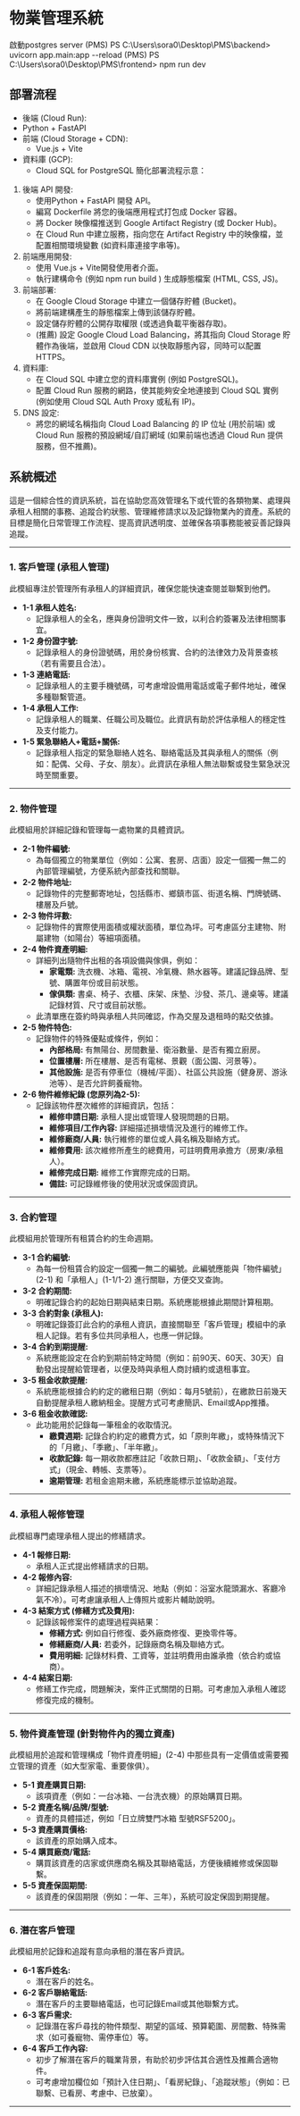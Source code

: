 # 物業管理系統
啟動postgres server
(PMS) PS C:\Users\sora0\Desktop\PMS\backend> uvicorn app.main:app --reload
(PMS) PS C:\Users\sora0\Desktop\PMS\frontend> npm run dev
## 部署流程
 - 後端 (Cloud Run):
  - Python + FastAPI
- 前端 (Cloud Storage + CDN):
  - Vue.js + Vite
- 資料庫 (GCP):
  - Cloud SQL for PostgreSQL
簡化部署流程示意：

1. 後端 API 開發:
   - 使用Python + FastAPI 開發 API。
   - 編寫 Dockerfile 將您的後端應用程式打包成 Docker 容器。
   - 將 Docker 映像檔推送到 Google Artifact Registry (或 Docker Hub)。
   - 在 Cloud Run 中建立服務，指向您在 Artifact Registry 中的映像檔，並配置相關環境變數 (如資料庫連接字串等)。
2. 前端應用開發:
   - 使用 Vue.js + Vite開發使用者介面。
   - 執行建構命令 (例如 npm run build ) 生成靜態檔案 (HTML, CSS, JS)。
3. 前端部署:
   - 在 Google Cloud Storage 中建立一個儲存貯體 (Bucket)。
   - 將前端建構產生的靜態檔案上傳到該儲存貯體。
   - 設定儲存貯體的公開存取權限 (或透過負載平衡器存取)。
   - (推薦) 設定 Google Cloud Load Balancing，將其指向 Cloud Storage 貯體作為後端，並啟用 Cloud CDN 以快取靜態內容，同時可以配置 HTTPS。
4. 資料庫:
   - 在 Cloud SQL 中建立您的資料庫實例 (例如 PostgreSQL)。
   - 配置 Cloud Run 服務的網路，使其能夠安全地連接到 Cloud SQL 實例 (例如使用 Cloud SQL Auth Proxy 或私有 IP)。
5. DNS 設定:
   - 將您的網域名稱指向 Cloud Load Balancing 的 IP 位址 (用於前端) 或 Cloud Run 服務的預設網域/自訂網域 (如果前端也透過 Cloud Run 提供服務，但不推薦)。

## 系統概述
這是一個綜合性的資訊系統，旨在協助您高效管理名下或代管的各類物業、處理與承租人相關的事務、追蹤合約狀態、管理維修請求以及記錄物業內的資產。系統的目標是簡化日常管理工作流程、提高資訊透明度、並確保各項事務能被妥善記錄與追蹤。

---

### 1. 客戶管理 (承租人管理)

此模組專注於管理所有承租人的詳細資訊，確保您能快速查閱並聯繫到他們。

*   **1-1 承租人姓名:**
    *   記錄承租人的全名，應與身份證明文件一致，以利合約簽署及法律相關事宜。
*   **1-2 身份證字號:**
    *   記錄承租人的身份證號碼，用於身份核實、合約的法律效力及背景查核（若有需要且合法）。
*   **1-3 連絡電話:**
    *   記錄承租人的主要手機號碼，可考慮增設備用電話或電子郵件地址，確保多種聯繫管道。
*   **1-4 承租人工作:**
    *   記錄承租人的職業、任職公司及職位。此資訊有助於評估承租人的穩定性及支付能力。
*   **1-5 緊急聯絡人+電話+關係:**
    *   記錄承租人指定的緊急聯絡人姓名、聯絡電話及其與承租人的關係（例如：配偶、父母、子女、朋友）。此資訊在承租人無法聯繫或發生緊急狀況時至關重要。

---

### 2. 物件管理

此模組用於詳細記錄和管理每一處物業的具體資訊。

*   **2-1 物件編號:**
    *   為每個獨立的物業單位（例如：公寓、套房、店面）設定一個獨一無二的內部管理編號，方便系統內部查找和關聯。
*   **2-2 物件地址:**
    *   記錄物件的完整郵寄地址，包括縣市、鄉鎮市區、街道名稱、門牌號碼、樓層及戶號。
*   **2-3 物件坪數:**
    *   記錄物件的實際使用面積或權狀面積，單位為坪。可考慮區分主建物、附屬建物（如陽台）等細項面積。
*   **2-4 物件資產明細:**
    *   詳細列出隨物件出租的各項設備與傢俱，例如：
        *   **家電類:** 洗衣機、冰箱、電視、冷氣機、熱水器等。建議記錄品牌、型號、購置年份或目前狀態。
        *   **傢俱類:** 書桌、椅子、衣櫃、床架、床墊、沙發、茶几、邊桌等。建議記錄材質、尺寸或目前狀態。
    *   此清單應在簽約時與承租人共同確認，作為交屋及退租時的點交依據。
*   **2-5 物件特色:**
    *   記錄物件的特殊優點或條件，例如：
        *   **內部格局:** 有無陽台、房間數量、衛浴數量、是否有獨立廚房。
        *   **位置樓層:** 所在樓層、是否有電梯、景觀（面公園、河景等）。
        *   **其他設施:** 是否有停車位（機械/平面）、社區公共設施（健身房、游泳池等）、是否允許飼養寵物。
*   **2-6 物件維修紀錄 (您原列為2-5):**
    *   記錄該物件歷次維修的詳細資訊，包括：
        *   **維修申請日期:** 承租人提出或管理人發現問題的日期。
        *   **維修項目/工作內容:** 詳細描述損壞情況及進行的維修工作。
        *   **維修廠商/人員:** 執行維修的單位或人員名稱及聯絡方式。
        *   **維修費用:** 該次維修所產生的總費用，可註明費用承擔方（房東/承租人）。
        *   **維修完成日期:** 維修工作實際完成的日期。
        *   **備註:** 可記錄維修後的使用狀況或保固資訊。

---

### 3. 合約管理

此模組用於管理所有租賃合約的生命週期。

*   **3-1 合約編號:**
    *   為每一份租賃合約設定一個獨一無二的編號。此編號應能與「物件編號」(2-1) 和「承租人」(1-1/1-2) 進行關聯，方便交叉查詢。
*   **3-2 合約期間:**
    *   明確記錄合約的起始日期與結束日期。系統應能根據此期間計算租期。
*   **3-3 合約對象 (承租人):**
    *   明確記錄簽訂此合約的承租人資訊，直接關聯至「客戶管理」模組中的承租人記錄。若有多位共同承租人，也應一併記錄。
*   **3-4 合約到期提醒:**
    *   系統應能設定在合約到期前特定時間（例如：前90天、60天、30天）自動發出提醒給管理者，以便及時與承租人商討續約或退租事宜。
*   **3-5 租金收款提醒:**
    *   系統應能根據合約約定的繳租日期（例如：每月5號前），在繳款日前幾天自動提醒承租人繳納租金。提醒方式可考慮簡訊、Email或App推播。
*   **3-6 租金收款確認:**
    *   此功能用於記錄每一筆租金的收取情況。
        *   **繳費週期:** 記錄合約約定的繳費方式，如「原則年繳」，或特殊情況下的「月繳」、「季繳」、「半年繳」。
        *   **收款記錄:** 每一期收款都應註記「收款日期」、「收款金額」、「支付方式」（現金、轉帳、支票等）。
        *   **逾期管理:** 若租金逾期未繳，系統應能標示並協助追蹤。

---

### 4. 承租人報修管理

此模組專門處理承租人提出的修繕請求。

*   **4-1 報修日期:**
    *   承租人正式提出修繕請求的日期。
*   **4-2 報修內容:**
    *   詳細記錄承租人描述的損壞情況、地點（例如：浴室水龍頭漏水、客廳冷氣不冷）。可考慮讓承租人上傳照片或影片輔助說明。
*   **4-3 結案方式 (修繕方式及費用):**
    *   記錄該報修案件的處理過程與結果：
        *   **修繕方式:** 例如自行修復、委外廠商修復、更換零件等。
        *   **修繕廠商/人員:** 若委外，記錄廠商名稱及聯絡方式。
        *   **費用明細:** 記錄材料費、工資等，並註明費用由誰承擔（依合約或協商）。
*   **4-4 結案日期:**
    *   修繕工作完成，問題解決，案件正式關閉的日期。可考慮加入承租人確認修復完成的機制。

---

### 5. 物件資產管理 (針對物件內的獨立資產)

此模組用於追蹤和管理構成「物件資產明細」(2-4) 中那些具有一定價值或需要獨立管理的資產（如大型家電、重要傢俱）。

*   **5-1 資產購買日期:**
    *   該項資產（例如：一台冰箱、一台洗衣機）的原始購買日期。
*   **5-2 資產名稱/品牌/型號:**
    *   資產的具體描述，例如「日立牌雙門冰箱 型號RSF5200」。
*   **5-3 資產購買價格:**
    *   該資產的原始購入成本。
*   **5-4 購買廠商/電話:**
    *   購買該資產的店家或供應商名稱及其聯絡電話，方便後續維修或保固聯繫。
*   **5-5 資產保固期間:**
    *   該資產的保固期限（例如：一年、三年），系統可設定保固到期提醒。

---

### 6. 潛在客戶管理

此模組用於記錄和追蹤有意向承租的潛在客戶資訊。

*   **6-1 客戶姓名:**
    *   潛在客戶的姓名。
*   **6-2 客戶聯絡電話:**
    *   潛在客戶的主要聯絡電話，也可記錄Email或其他聯繫方式。
*   **6-3 客戶需求:**
    *   記錄潛在客戶尋找的物件類型、期望的區域、預算範圍、房間數、特殊需求（如可養寵物、需停車位）等。
*   **6-4 客戶工作內容:**
    *   初步了解潛在客戶的職業背景，有助於初步評估其合適性及推薦合適物件。
    *   可考慮增加欄位如「預計入住日期」、「看房紀錄」、「追蹤狀態」（例如：已聯繫、已看房、考慮中、已放棄）。

---
